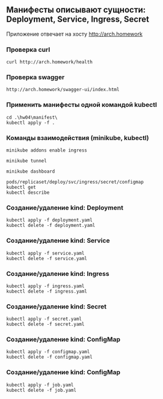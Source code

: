 ## Манифесты описывают сущности: Deployment, Service, Ingress, Secret

Приложение отвечает на хосту http://arch.homework

### Проверка curl
````
curl http://arch.homework/health
````

### Проверка swagger
````
http://arch.homework/swagger-ui/index.html
````

### Применить манифесты одной командой kubectl
````
cd .\hw04\manifest\
kubectl apply -f .
````

### Команды взаимодействия (minikube, kubectl)
````
minikube addons enable ingress

minikube tunnel

minikube dashboard

pods/replicaset/deploy/svc/ingress/secret/configmap
kubectl get 
kubectl describe 
````

### Создание/удаление kind: Deployment
````
kubectl apply -f deployment.yaml
kubectl delete -f deployment.yaml
````

### Создание/удаление kind: Service
````
kubectl apply -f service.yaml
kubectl delete -f service.yaml
````

### Создание/удаление kind: Ingress
````
kubectl apply -f ingress.yaml
kubectl delete -f ingress.yaml
````

### Создание/удаление kind: Secret
````
kubectl apply -f secret.yaml
kubectl delete -f secret.yaml
````

### Создание/удаление kind: ConfigMap
````
kubectl apply -f configmap.yaml
kubectl delete -f configmap.yaml
````

### Создание/удаление kind: ConfigMap
````
kubectl apply -f job.yaml
kubectl delete -f job.yaml
````